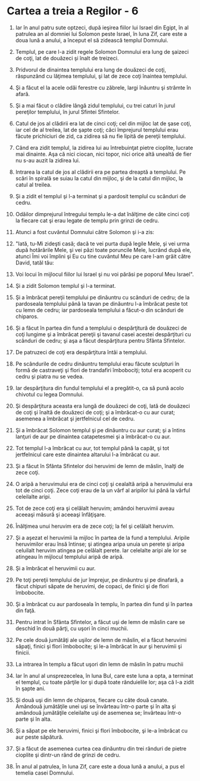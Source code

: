 # Cartea a treia a Regilor - 6

1. Iar în anul patru sute optzeci, după ieşirea fiilor lui Israel din Egipt, în al patrulea an al domniei lui Solomon peste Israel, în luna Zif, care este a doua lună a anului, a început el să zidească templul Domnului. 

2. Templul, pe care l-a zidit regele Solomon Domnului era lung de şaizeci de coţi, lat de douăzeci şi înalt de treizeci. 

3. Pridvorul de dinaintea templului era lung de douăzeci de coţi, răspunzând cu lăţimea templului, şi lat de zece coţi înaintea templului. 

4. Şi a făcut el la acele odăi ferestre cu zăbrele, largi înăuntru şi strâmte în afară. 

5. Şi a mai făcut o clădire lângă zidul templului, cu trei caturi în jurul pereţilor templului, în jurul Sfintei Sfintelor. 

6. Catul de jos al clădirii era lat de cinci coţi; cel din mijloc lat de şase coţi, iar cel de al treilea, lat de şapte coţi; căci împrejurul templului erau făcute prichiciuri de zid, ca zidirea să nu fie lipită de pereţii templului. 

7. Când era zidit templul, la zidirea lui au întrebuinţat pietre cioplite, lucrate mai dinainte. Aşa că nici ciocan, nici topor, nici orice altă unealtă de fier nu s-au auzit la zidirea lui. 

8. Intrarea la catul de jos al clădirii era pe partea dreaptă a templului. Pe scări în spirală se suiau la catul din mijloc, şi de la catul din mijloc, la catul al treilea. 

9. Şi a zidit el templul şi l-a terminat şi a pardosit templul cu scânduri de cedru. 

10. Odăilor dimprejurul întregului templu le-a dat înălţime de câte cinci coţi la fiecare cat şi erau legate de templu prin grinzi de cedru. 

11. Atunci a fost cuvântul Domnului către Solomon şi i-a zis: 

12. "Iată, tu-Mi zideşti casă; dacă te vei purta după legile Mele, şi vei urma după hotărârile Mele, şi vei păzi toate poruncile Mele, lucrând după ele, atunci Îmi voi împlini şi Eu cu tine cuvântul Meu pe care l-am grăit către David, tatăl tău: 

13. Voi locui în mijlocul fiilor lui Israel şi nu voi părăsi pe poporul Meu Israel". 

14. Şi a zidit Solomon templul şi l-a terminat. 

15. Şi a îmbrăcat pereţii templului pe dinăuntru cu scânduri de cedru; de la pardoseala templului până la tavan pe dinăuntru l-a îmbrăcat peste tot cu lemn de cedru; iar pardoseala templului a făcut-o din scânduri de chiparos. 

16. Şi a făcut în partea din fund a templului o despărţitură de douăzeci de coţi lungime şi a îmbrăcat pereţii şi tavanul casei acestei despărţituri cu scânduri de cedru; şi aşa a făcut despărţitura pentru Sfânta Sfintelor. 

17. De patruzeci de coţi era despărţitura întâi a templului. 

18. Pe scândurile de cedru dinăuntru templului erau făcute sculpturi în formă de castraveţi şi flori de trandafiri îmbobociţi; totul era acoperit cu cedru şi piatra nu se vedea. 

19. Iar despărţitura din fundul templului el a pregătit-o, ca să pună acolo chivotul cu legea Domnului. 

20. Şi despărţitura aceasta era lungă de douăzeci de coţi, lată de douăzeci de coţi şi înaltă de douăzeci de coţi; şi a îmbrăcat-o cu aur curat; asemenea a îmbrăcat şi jertfelnicul cel de cedru. 

21. Şi a îmbrăcat Solomon templul şi pe dinăuntru cu aur curat; şi a întins lanţuri de aur pe dinaintea catapetesmei şi a îmbrăcat-o cu aur. 

22. Tot templul l-a îmbrăcat cu aur, tot templul până la capăt, şi tot jertfelnicul care este dinaintea altarului l-a îmbrăcat cu aur. 

23. Şi a făcut în Sfânta Sfintelor doi heruvimi de lemn de măslin, înalţi de zece coţi. 

24. O aripă a heruvimului era de cinci coţi şi cealaltă aripă a heruvimului era tot de cinci coţi. Zece coţi erau de la un vârf al aripilor lui până la vârful celeilalte aripi. 

25. Tot de zece coţi era şi celălalt heruvim; amândoi heruvimii aveau aceeaşi măsură şi aceeaşi înfăţişare. 

26. Înălţimea unui heruvim era de zece coţi; la fel şi celălalt heruvim. 

27. Şi a aşezat el heruvimii la mijloc în partea de la fund a templului. Aripile heruvimilor erau însă întinse; şi atingea aripa unuia un perete şi aripa celuilalt heruvim atingea pe celălalt perete. Iar celelalte aripi ale lor se atingeau în mijlocul templului aripă de aripă. 

28. Şi a îmbrăcat el heruvimii cu aur. 

29. Pe toţi pereţii templului de jur împrejur, pe dinăuntru şi pe dinafară, a făcut chipuri săpate de heruvimi, de copaci, de finici şi de flori îmbobocite. 

30. Şi a îmbrăcat cu aur pardoseala în templu, în partea din fund şi în partea din faţă. 

31. Pentru intrat în Sfânta Sfintelor, a făcut uşi de lemn de măslin care se deschid în două părţi, cu uşori în cinci muchii. 

32. Pe cele două jumătăţi ale uşilor de lemn de măslin, el a făcut heruvimi săpaţi, finici şi flori îmbobocite; şi le-a îmbrăcat în aur şi heruvimii şi finicii. 

33. La intrarea în templu a făcut uşori din lemn de măslin în patru muchii 

33. Iar în anul al unsprezecelea, în luna Bul, care este luna a opta, a terminat el templul, cu toate părţile lor şi după toate rânduielile lor; aşa că l-a zidit în şapte ani. 

34. Şi două uşi din lemn de chiparos, fiecare cu câte două canate. Amândouă jumătăţile unei uşi se învârteau într-o parte şi în alta şi amândouă jumătăţile celeilalte uşi de asemenea se; învârteau într-o parte şi în alta. 

35. Şi a săpat pe ele heruvimi, finici şi flori îmbobocite, şi le-a îmbrăcat cu aur peste săpătură. 

36. Şi a făcut de asemenea curtea cea dinăuntru din trei rânduri de pietre cioplite şi dintr-un rând de grinzi de cedru. 

37. În anul al patrulea, în luna Zif, care este a doua lună a anului, a  pus el temelia casei Domnului. 

